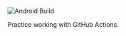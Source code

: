 ![Android Build](https://github.com/DavidPrecopia/TestActions/workflows/Android%20Build/badge.svg)

Practice working with GitHub Actions.

